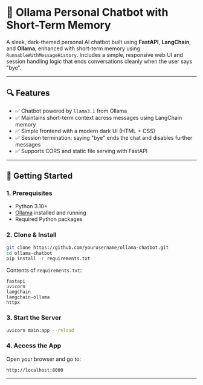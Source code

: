 # 🧠 Ollama Personal Chatbot with Short-Term Memory

A sleek, dark-themed personal AI chatbot built using **FastAPI**, **LangChain**, and **Ollama**, enhanced with short-term memory using `RunnableWithMessageHistory`. Includes a simple, responsive web UI and session handling logic that ends conversations cleanly when the user says "bye".

---

## 🔍 Features

* ✅ Chatbot powered by `llama3.1` from Ollama
* ✅ Maintains short-term context across messages using LangChain memory
* ✅ Simple frontend with a modern dark UI (HTML + CSS)
* ✅ Session termination: saying "bye" ends the chat and disables further messages
* ✅ Supports CORS and static file serving with FastAPI

---

## 🚀 Getting Started

### 1. Prerequisites

* Python 3.10+
* [Ollama](https://ollama.com) installed and running
* Required Python packages

### 2. Clone & Install

```bash
git clone https://github.com/yourusername/ollama-chatbot.git
cd ollama-chatbot
pip install -r requirements.txt
```

Contents of `requirements.txt`:

```
fastapi
uvicorn
langchain
langchain-ollama
httpx
```

### 3. Start the Server

```bash
uvicorn main:app --reload
```

### 4. Access the App

Open your browser and go to:

```
http://localhost:8000
```

---







